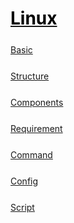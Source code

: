 <style>
.md1{margin-top: 75px;}
.md2{margin-top: 50px;}
.md3{margin-top: 25px;}
.tbl1 td#header{background-color: D1ECCF}
</style>

# [<span style="color:black;">Linux</span>](../index.md) 

<div class="md3"></div>

[Basic](Linux-Basic.md)



<div class="md3"></div>

[Structure](Linux-Structure.md)



<div class="md3"></div>

[Components](Linux-Components.md)



<div class="md3"></div>

[Requirement](Linux-Requirement.md)



<div class="md3"></div>

[Command](Linux-Command.md)



<div class="md3"></div>

[Config](Linux-Config.md)




<div class="md3"></div>

[Script](Linux-Script.md)



